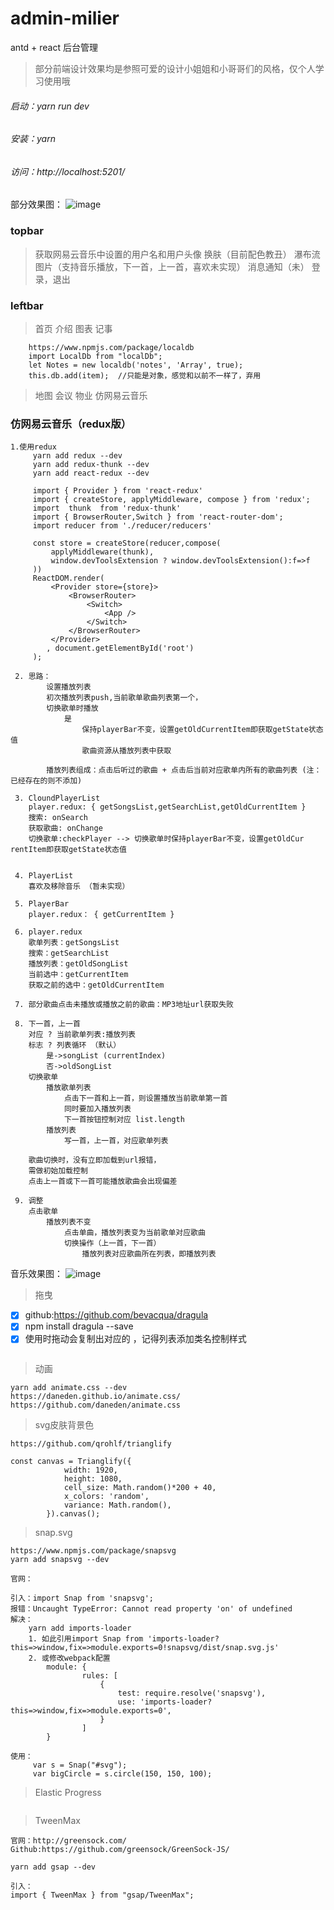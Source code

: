# admin-milier
antd + react 后台管理

> 部分前端设计效果均是参照可爱的设计小姐姐和小哥哥们的风格，仅个人学习使用哦

###### 启动：yarn run dev
###### 安装：yarn
###### 访问：http://localhost:5201/

部分效果图：
![image](https://github.com/huiBuiling/admin-milier/blob/master/result_img/1.png)

### topbar
> 获取网易云音乐中设置的用户名和用户头像
> 换肤（目前配色教丑）
> 瀑布流图片（支持音乐播放，下一首，上一首，喜欢未实现）
> 消息通知（未）
> 登录，退出

### leftbar
>首页
>介绍
>图表
>记事
```
    https://www.npmjs.com/package/localdb
    import LocalDb from "localDb";
    let Notes = new localdb('notes', 'Array', true);
    this.db.add(item);  //只能是对象，感觉和以前不一样了，弃用
```

>地图
>会议
>物业
>仿网易云音乐

### 仿网易云音乐（redux版）
```
1.使用redux
     yarn add redux --dev
     yarn add redux-thunk --dev
     yarn add react-redux --dev

     import { Provider } from 'react-redux'
     import { createStore, applyMiddleware, compose } from 'redux';
     import  thunk  from 'redux-thunk'
     import { BrowserRouter,Switch } from 'react-router-dom';
     import reducer from './reducer/reducers'

     const store = createStore(reducer,compose(
         applyMiddleware(thunk),
         window.devToolsExtension ? window.devToolsExtension():f=>f
     ))
     ReactDOM.render(
         <Provider store={store}>
             <BrowserRouter>
                 <Switch>
                     <App />
                 </Switch>
             </BrowserRouter>
         </Provider>
     	, document.getElementById('root')
     );

 2. 思路：
        设置播放列表
        初次播放列表push,当前歌单歌曲列表第一个，
        切换歌单时播放
            是
                保持playerBar不变，设置getOldCurrentItem即获取getState状态值
                歌曲资源从播放列表中获取

        播放列表组成：点击后听过的歌曲 + 点击后当前对应歌单内所有的歌曲列表 (注：已经存在的则不添加)

 3. CloundPlayerList
    player.redux: { getSongsList,getSearchList,getOldCurrentItem }
    搜索: onSearch
    获取歌曲: onChange
    切换歌单:checkPlayer --> 切换歌单时保持playerBar不变，设置getOldCur rentItem即获取getState状态值


 4. PlayerList
    喜欢及移除音乐 （暂未实现）

 5. PlayerBar
    player.redux： { getCurrentItem }

 6. player.redux
    歌单列表：getSongsList
    搜索：getSearchList
    播放列表：getOldSongList
    当前选中：getCurrentItem
    获取之前的选中：getOldCurrentItem

 7. 部分歌曲点击未播放或播放之前的歌曲：MP3地址url获取失败

 8. 下一首，上一首
    对应 ? 当前歌单列表:播放列表
    标志 ? 列表循环 （默认）
        是->songList (currentIndex)
        否->oldSongList
    切换歌单
        播放歌单列表
            点击下一首和上一首，则设置播放当前歌单第一首
            同时要加入播放列表
            下一首按钮控制对应 list.length
        播放列表
            写一首，上一首，对应歌单列表

    歌曲切换时，没有立即加载到url报错，
    需做初始加载控制
    点击上一首或下一首可能播放歌曲会出现偏差

 9. 调整
    点击歌单
        播放列表不变
            点击单曲，播放列表变为当前歌单对应歌曲
            切换操作（上一首，下一首）
                播放列表对应歌曲所在列表，即播放列表

```
音乐效果图：
![image](https://github.com/huiBuiling/admin-milier/blob/master/result_img/2.png)

> 拖曳
- [x] github:https://github.com/bevacqua/dragula
- [x] npm install dragula --save
- [x] 使用时拖动会复制出对应的 ，记得列表添加类名控制样式
```

```

> 动画
```
yarn add animate.css --dev
https://daneden.github.io/animate.css/
https://github.com/daneden/animate.css
```

> svg皮肤背景色
```
https://github.com/qrohlf/trianglify

const canvas = Trianglify({
            width: 1920,
            height: 1080,
            cell_size: Math.random()*200 + 40,
            x_colors: 'random',
            variance: Math.random(),
        }).canvas();
```

> snap.svg
```
https://www.npmjs.com/package/snapsvg
yarn add snapsvg --dev

官网：

引入：import Snap from 'snapsvg';
报错：Uncaught TypeError: Cannot read property 'on' of undefined
解决：
    yarn add imports-loader
    1. 如此引用import Snap from 'imports-loader?this=>window,fix=>module.exports=0!snapsvg/dist/snap.svg.js'
    2. 或修改webpack配置
        module: {
                rules: [
                    {
                        test: require.resolve('snapsvg'),
                        use: 'imports-loader?this=>window,fix=>module.exports=0',
                    }
                ]
        }

使用：
     var s = Snap("#svg");
     var bigCircle = s.circle(150, 150, 100);
```

> Elastic Progress
```

```

> TweenMax
```
官网：http://greensock.com/
Github:https://github.com/greensock/GreenSock-JS/

yarn add gsap --dev

引入：
import { TweenMax } from "gsap/TweenMax";
```
